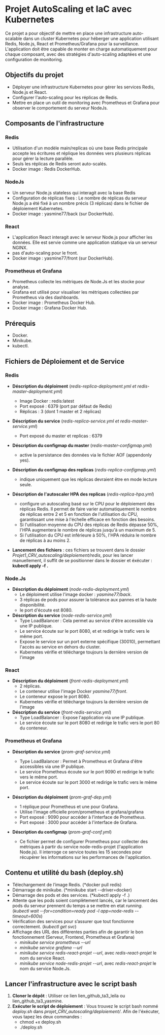 # Projet AutoScaling et IaC avec Kubernetes
Ce projet a pour objectif de mettre en place une infrastructure auto-scalable dans un cluster Kubernetes pour héberger une application utilisant Redis, Node.js, React et Prometheus/Grafana pour la surveillance. L'application doit être capable de monter en charge automatiquement pour chaque composant, avec des stratégies d'auto-scaling adaptées et une configuration de monitoring.

## Objectifs du projet
- Déployer une infrastructure Kubernetes pour gérer les services Redis, Node.js et React.
- Configurer l'auto-scaling pour les réplicas de Redis.
- Mettre en place un outil de monitoring avec Prometheus et Grafana pour observer le comportement du serveur NodeJs.

## Composants de l'infrastructure

### Redis
- Utilisation d'un modèle main/replicas où une base Redis principale accepte les écritures et réplique les données vers plusieurs réplicas pour gérer la lecture parallèle.
- Seuls les réplicas de Redis seront auto-scalés.
- Docker image : Redis DockerHub.

### NodeJs
- Un serveur Node.js stateless qui interagit avec la base Redis
- Configuration de réplicas fixes : Le nombre de réplicas du serveur Node.js a été fixé à un nombre précis (3 réplicas) dans le fichier de déploiement Kubernetes.
- Docker image : yasmine77/back (sur DockerHub).

### React
-  L'application React interagit avec le serveur Node.js pour afficher les données. Elle est servie comme une application statique via un serveur NGINX.
- pas d'auto-scaling pour le front.
- Docker image : yasmine77/front (sur DockerHub).

### Prometheus et Grafana
- Prometheus collecte les métriques de Node.Js et les stocke pour analyse.
- Grafana est utilisé pour visualiser les métriques collectées par Prometheus via des dashboards.
- Docker image : Prometheus Docker Hub.
- Docker image : Grafana Docker Hub.

## Prérequis
- Docker.
- Minikube.
- kubectl.

## Fichiers de Déploiement et de Service
### Redis
- **Déscription du déploiment**  (*redis-replica-deployment.yml et redis-master-deployment.yml*)
    - Image Docker : redis:latest
    - Port exposé : 6379 (port par défaut de Redis)
    - Réplicas : 3 (dont 1 master et 2 réplicas)
- **Déscription du service** (*redis-replica-service.yml et redis-master-service.yml*) 
    - Port exposé du master et replicas : 6379
- **Déscription du configmap du master** (*redis-master-configmap.yml*)
    -  active la persistance des données via le fichier AOF (appendonly yes).
- **Déscription du configmap des replicas** (*redis-replica-configmap.yml*)
    -  indique uniquement que les réplicas devraient être en mode lecture seule.

- **Déscription de l'autoscaler HPA des replicas** (*redis-replica-hpa.yml*)
    - configure un autoscaling basé sur le CPU pour le déploiement des réplicas Redis. Il permet de faire varier automatiquement le nombre de réplicas entre 2 et 5 en fonction de l'utilisation du CPU, garantissant une mise à l'échelle efficace en fonction des besoins.
    - Si l'utilisation moyenne du CPU des réplicas de Redis dépasse 50%, l'HPA augmentera le nombre de réplicas jusqu'à un maximum de 5.
    - Si l'utilisation du CPU est inférieure à 50%, l'HPA réduira le nombre de réplicas à au moins 2.
- **Lancement des fichiers** : ces fichiers se trouvent dans le dossier *Projet1_CRV_autoscaling/deploiement/redis*, pour les lancer manuellement, il suffit de se positionner dans le dossier et éxécuter : **kubectl apply -f .**

### Node.Js
- **Déscription du déploiment** (*node-redis-deployment.yml*)
    - Le déploiment utilise l'image docker : *yasmine77/back*.
    - 3 réplicas de pods pour assurer la tolérance aux pannes et la haute disponibilité.
    - le port d'écoute est 8080.
- **Déscription du service** (*node-redis-service.yml*)
    - Type LoadBalancer : Cela permet au service d'être accessible via une IP publique.
    - Le service écoute sur le port 8080, et et redirige le trafic vers le même port.
    - Expose le service sur un port externe spécifique (30010), permettant l'accès au service en dehors du cluster.
    - Kubernetes vérifie et télécharge toujours la dernière version de l'image

### React 
- **Déscription du déploiment** (*front-redis-deployment.yml*)
    - 2 réplicas.
    - Le conteneur utilise l'image Docker *yasmine77/front*.
    - Le conteneur expose le port 8080.
    - Kubernetes vérifie et télécharge toujours la dernière version de l'image
- **Déscription du service** (*front-redis-service.yml*)
    - Type LoadBalancer : Expose l'application via une IP publique.
    - Le service écoute sur le port 8080 et redirige le trafic vers le port 80 du conteneur.
### Prometheus et  Grafana
-  **Déscription du service** (*prom-graf-service.yml*)
    - Type LoadBalancer : Permet à Prometheus et Grafana d'être accessibles via une IP publique.
    - Le service Prometheus écoute sur le port 9090 et redirige le trafic vers le même port.
    - Le service écoute sur le port 3000 et redirige le trafic vers le même port.
- **Déscription du déploiment** (*prom-graf-dep.yml*)
    - 1 réplique pour Prometheus et une pour Grafana.
    - Utilise l'image officielle prom/prometheus et grafana/grafana
    - Port exposé : 9090 pour accéder à l'interface de Prometheus.
    - Port exposé : 3000 pour accéder à l'interface de Grafana.

- **Déscription du configmap** (*prom-graf-conf.yml*)
    - Ce fichier permet de configurer Prometheus pour collecter des métriques à partir du service node-redis-projet (l'application Node.js). Il interroge ce service toutes les 15 secondes pour récupérer les informations sur les performances de l'application.


## Contenu et utilité du bash (deploy.sh)
- Télechargement de l’image Redis. (*docker pull redis)
- Démarrage de minikube. (*minikube start --driver=docker)
- Démarrage des pods et des services. (*kubectl apply -f .)
- Attente que les pods soient complètement lancés, car le lancement des pods du serveur prennent du temps a se mettre en etat *running*. (*kubectl wait --for=condition=ready pod -l app=node-redis --timeout=600s*)
- Vérification des services pour s’assurer que tout fonctionne correctement. (*kubectl get svc*)
- Affichage des URL des différentes parties afin de garantir le bon fonctionnement (Serveur, Frontend, Prometheus et Grafana) 
    - *minikube service prometheus --url*
    - *minikube service grafana --url*
    - *minikube service redis-react-projet --url*, avec *redis-react-projet* le nom du service React.
    - *minikube service node-redis-projet --url*, avec *redis-react-projet* le nom du service Node.Js.
## Lancer l'infrastructure avec le script bash
1. **Cloner le dépôt** : 
Utiliser ce lien lien_github_ta3_leila ou lien_github_ta3_yasmine.
2. **Exécuter le script de déploiement** : Vous trouvez le script bash nommé *deploy.sh* dans *projet_CRV_autoscaling/deploiement/*. 
 Afin de l'éxécuter, vous tapez les deux commandes : 
    - chmod +x deploy.sh
    - ./deploy.sh








